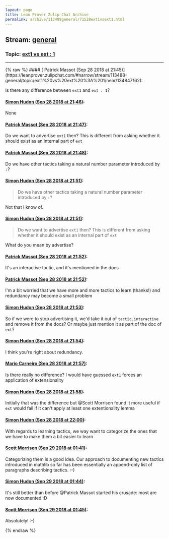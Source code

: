 ```yaml
---
layout: page
title: Lean Prover Zulip Chat Archive 
permalink: archive/113488general/71528ext1vsext1.html
---
```


## Stream: [general](https://leanprover-community.github.io/archive/113488general/index.html)
### Topic: [ext1 vs ext : 1](https://leanprover-community.github.io/archive/113488general/71528ext1vsext1.html)

---

<base href="https://leanprover.zulipchat.com">
{% raw %}
#### [ Patrick Massot (Sep 28 2018 at 21:45)](https://leanprover.zulipchat.com/#narrow/stream/113488-general/topic/ext1%20vs%20ext%20%3A%201/near/134847162):
<p>Is there any difference between <code>ext1</code> and <code>ext : 1</code>?</p>

#### [ Simon Hudon (Sep 28 2018 at 21:46)](https://leanprover.zulipchat.com/#narrow/stream/113488-general/topic/ext1%20vs%20ext%20%3A%201/near/134847229):
<p>None</p>

#### [ Patrick Massot (Sep 28 2018 at 21:47)](https://leanprover.zulipchat.com/#narrow/stream/113488-general/topic/ext1%20vs%20ext%20%3A%201/near/134847278):
<p>Do we want to advertise <code>ext1</code> then? This is different from asking whether it should exist as an internal  part of <code>ext</code></p>

#### [ Patrick Massot (Sep 28 2018 at 21:48)](https://leanprover.zulipchat.com/#narrow/stream/113488-general/topic/ext1%20vs%20ext%20%3A%201/near/134847351):
<p>Do we have other tactics taking a natural  number parameter introduced by <code>:</code>?</p>

#### [ Simon Hudon (Sep 28 2018 at 21:51)](https://leanprover.zulipchat.com/#narrow/stream/113488-general/topic/ext1%20vs%20ext%20%3A%201/near/134847490):
<blockquote>
<p>Do we have other tactics taking a natural  number parameter introduced by <code>:</code>?</p>
</blockquote>
<p>Not that I know of.</p>

#### [ Simon Hudon (Sep 28 2018 at 21:51)](https://leanprover.zulipchat.com/#narrow/stream/113488-general/topic/ext1%20vs%20ext%20%3A%201/near/134847505):
<blockquote>
<p>Do we want to advertise <code>ext1</code> then? This is different from asking whether it should exist as an internal  part of <code>ext</code></p>
</blockquote>
<p>What do you mean by advertise?</p>

#### [ Patrick Massot (Sep 28 2018 at 21:52)](https://leanprover.zulipchat.com/#narrow/stream/113488-general/topic/ext1%20vs%20ext%20%3A%201/near/134847541):
<p>It's an interactive tactic, and it's mentioned in the docs</p>

#### [ Patrick Massot (Sep 28 2018 at 21:52)](https://leanprover.zulipchat.com/#narrow/stream/113488-general/topic/ext1%20vs%20ext%20%3A%201/near/134847587):
<p>I'm a bit worried that we have more and more tactics to learn (thanks!) and redundancy may become a small problem</p>

#### [ Simon Hudon (Sep 28 2018 at 21:53)](https://leanprover.zulipchat.com/#narrow/stream/113488-general/topic/ext1%20vs%20ext%20%3A%201/near/134847624):
<p>So if we were to stop advertising it, we'd take it out of <code>tactic.interactive</code> and remove it from the docs? Or maybe just mention it as part of the doc of <code>ext</code>?</p>

#### [ Simon Hudon (Sep 28 2018 at 21:54)](https://leanprover.zulipchat.com/#narrow/stream/113488-general/topic/ext1%20vs%20ext%20%3A%201/near/134847664):
<p>I think you're right about redundancy.</p>

#### [ Mario Carneiro (Sep 28 2018 at 21:57)](https://leanprover.zulipchat.com/#narrow/stream/113488-general/topic/ext1%20vs%20ext%20%3A%201/near/134847867):
<p>Is there really no difference? I would have guessed <code>ext1</code> forces an application of extensionality</p>

#### [ Simon Hudon (Sep 28 2018 at 21:58)](https://leanprover.zulipchat.com/#narrow/stream/113488-general/topic/ext1%20vs%20ext%20%3A%201/near/134847959):
<p>Initially that was the difference but <span class="user-mention" data-user-id="110524">@Scott Morrison</span> found it more useful if <code>ext</code> would fail if it can't apply at least one extentionality lemma</p>

#### [ Simon Hudon (Sep 28 2018 at 22:00)](https://leanprover.zulipchat.com/#narrow/stream/113488-general/topic/ext1%20vs%20ext%20%3A%201/near/134848009):
<p>With regards to learning tactics, we way want to categorize the ones that we have to make them a bit easier to learn</p>

#### [ Scott Morrison (Sep 29 2018 at 01:41)](https://leanprover.zulipchat.com/#narrow/stream/113488-general/topic/ext1%20vs%20ext%20%3A%201/near/134858565):
<p>Categorizing them is a good idea. Our approach to documenting new tactics introduced in mathlib so far has been essentially an append-only list of paragraphs describing tactics. :-)</p>

#### [ Simon Hudon (Sep 29 2018 at 01:44)](https://leanprover.zulipchat.com/#narrow/stream/113488-general/topic/ext1%20vs%20ext%20%3A%201/near/134858690):
<p>It's still better than before <span class="user-mention" data-user-id="110031">@Patrick Massot</span> started his crusade: most are now documented :D</p>

#### [ Scott Morrison (Sep 29 2018 at 01:45)](https://leanprover.zulipchat.com/#narrow/stream/113488-general/topic/ext1%20vs%20ext%20%3A%201/near/134858714):
<p>Absolutely! :-)</p>


{% endraw %}
